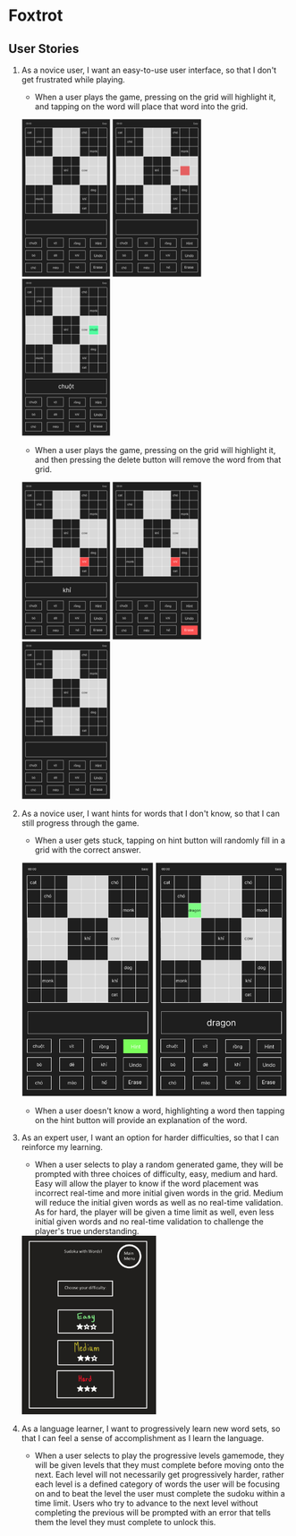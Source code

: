 # Foxtrot

## User Stories

1.  As a novice user, I want an easy-to-use user interface, so that I don't get frustrated while playing.

    - When a user plays the game, pressing on the grid will highlight it, and tapping on the word will place that word into the grid.

    <p float="left">
    <img src="/img/initialBoard.jpg" width="33%" />
    <img src="/img/onInsert_initial.jpg" width="33%" /> 
    <img src="/img/onInsert_done.jpg" width="33%" />
    </p>

    - When a user plays the game, pressing on the grid will highlight it, and then pressing the delete button will remove the word from that grid.

    <p float="left">
    <img src="/img/onDelete_initial.jpg" width="33%" />
    <img src="/img/onDelete_2.jpg" width="33%" /> 
    <img src="/img/onDelete_done.jpg" width="33%" />
    </p>

2.  As a novice user, I want hints for words that I don't know, so that I can still progress through the game.

    - When a user gets stuck, tapping on hint button will randomly fill in a grid with the correct answer.

    <p float="left">
    <img src="/img/onHint_initial.jpg" width="49%" />
    <img src="/img/onHint_done.jpg" width="49%" />
    </p>

    - When a user doesn't know a word, highlighting a word then tapping on the hint button will provide an explanation of the word.

3.  As an expert user, I want an option for harder difficulties, so that I can reinforce my learning.

    - When a user selects to play a random generated game, they will be prompted with three choices of difficulty, easy, medium and hard. Easy will allow the player to know if the word placement was incorrect real-time and more initial given words in the grid. Medium will reduce the initial given words as well as no real-time validation. As for hard, the player will be given a time limit as well, even less initial given words and no real-time validation to challenge the player's true understanding.

    <img src="/img/difficulty.jpeg" width="50%" />

4.  As a language learner, I want to progressively learn new word sets, so that I can feel a sense of accomplishment as I learn the language.

    - When a user selects to play the progressive levels gamemode, they will be given levels that they must complete before moving onto the next. Each level will not necessarily get progressively harder, rather each level is a defined category of words the user will be focusing on and to beat the level the user must complete the sudoku within a time limit. Users who try to advance to the next level without completing the previous will be prompted with an error that tells them the level they must complete to unlock this.
